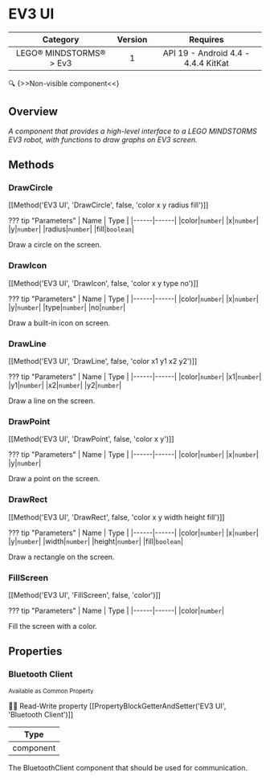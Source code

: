 # EV3 UI

| Category | Version | Requires |
|:--------:|:-------:|:--------:|
|LEGO® MINDSTORMS® > Ev3|1|API 19 - Android 4.4 - 4.4.4 KitKat|

:mag: {>>Non-visible component<<}

## Overview

_A component that provides a high-level interface to a LEGO MINDSTORMS EV3 robot, with functions to draw graphs on EV3 screen._

## Methods

### DrawCircle

[[Method('EV3 UI', 'DrawCircle', false, 'color x y radius fill')]]

??? tip "Parameters"
    | Name | Type |
    |------|------|
    |color|`number`|
    |x|`number`|
    |y|`number`|
    |radius|`number`|
    |fill|`boolean`|


Draw a circle on the screen.

### DrawIcon

[[Method('EV3 UI', 'DrawIcon', false, 'color x y type no')]]

??? tip "Parameters"
    | Name | Type |
    |------|------|
    |color|`number`|
    |x|`number`|
    |y|`number`|
    |type|`number`|
    |no|`number`|


Draw a built-in icon on screen.

### DrawLine

[[Method('EV3 UI', 'DrawLine', false, 'color x1 y1 x2 y2')]]

??? tip "Parameters"
    | Name | Type |
    |------|------|
    |color|`number`|
    |x1|`number`|
    |y1|`number`|
    |x2|`number`|
    |y2|`number`|


Draw a line on the screen.

### DrawPoint

[[Method('EV3 UI', 'DrawPoint', false, 'color x y')]]

??? tip "Parameters"
    | Name | Type |
    |------|------|
    |color|`number`|
    |x|`number`|
    |y|`number`|


Draw a point on the screen.

### DrawRect

[[Method('EV3 UI', 'DrawRect', false, 'color x y width height fill')]]

??? tip "Parameters"
    | Name | Type |
    |------|------|
    |color|`number`|
    |x|`number`|
    |y|`number`|
    |width|`number`|
    |height|`number`|
    |fill|`boolean`|


Draw a rectangle on the screen.

### FillScreen

[[Method('EV3 UI', 'FillScreen', false, 'color')]]

??? tip "Parameters"
    | Name | Type |
    |------|------|
    |color|`number`|


Fill the screen with a color.

## Properties

### Bluetooth Client

<small>Available as Common Property</small>

:eyes::pencil: Read-Write property
[[PropertyBlockGetterAndSetter('EV3 UI', 'Bluetooth Client')]]

| Type |
|:----:|
|component|

The BluetoothClient component that should be used for communication.